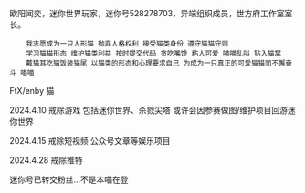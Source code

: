 <!---
OWALabuy/OWALabuy is a ✨ special ✨ repository because its `README.md` (this file) appears on your GitHub profile.
You can click the Preview link to take a look at your changes.
--->

欧阳闻奕，迷你世界玩家，迷你号528278703，异端组织成员，世方府工作室室长。

```
    我志愿成为一只人形猫 抛弃人格权利 接受猫类身份 遵守猫猫守则
    学习猫猫形态 维护猫类利益 按时提交代码 贪吃嘴馋 粘人可爱 喵喵乱叫 钻入猫窝
    戴猫耳吃猫饭装猫尾 以猫类的形态和心理要求自己 为成为一只真正的可爱猫猫而不懈奋斗 喵喵
```

FtX/enby 猫


2024.4.10 戒除游戏 包括迷你世界、杀戮尖塔  或许会因参赛做图/维护项目回游迷你世界

2024.4.15 戒除短视频 公众号文章等娱乐项目

2024.4.28 戒除推特

迷你号已转交粉丝...不是本喵在登
